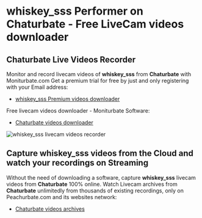 # whiskey_sss Performer on Chaturbate - Free LiveCam videos downloader

## Chaturbate Live Videos Recorder

Monitor and record livecam videos of **whiskey_sss** from **Chaturbate** with Moniturbate.com
Get a premium trial for free by just and only registering with your Email address:
* [whiskey_sss Premium videos downloader](https://moniturbate.com/request-demo-licence-key.html)

Free livecam videos downloader - Moniturbate Software:
* [Chaturbate videos downloader](https://moniturbate.com/moniturbate-download-software.html)

![whiskey_sss livecam videos recorder](https://peachurnet.com/templates/moniturbate-software.png)


## Capture whiskey_sss videos from the Cloud and watch your recordings on Streaming

Without the need of downloading a software, capture **whiskey_sss** livecam videos from **Chaturbate** 100% online.
Watch Livecam archives from **Chaturbate** unlimitedly from thousands of existing recordings, only on Peachurbate.com and its websites network:
* [Chaturbate videos archives](https://peachurnet.com/)